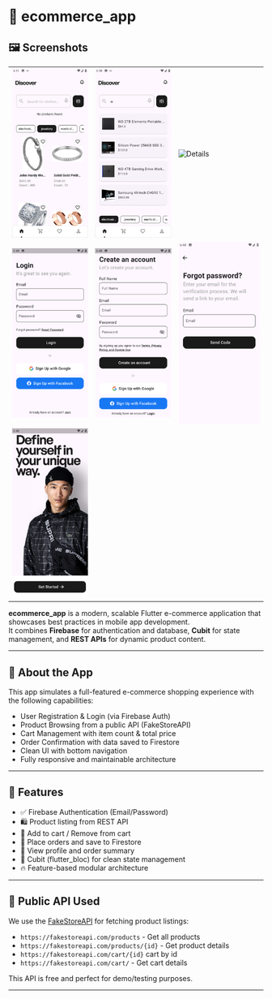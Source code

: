 # 🛒 ecommerce_app

## 🖼️ Screenshots

<table>
  <tr>
    <td><img src="assets/screenshots/home.png" alt="Home" width="200" /></td>
    <td><img src="assets/screenshots/search.png" alt="Search" width="200" /></td>
    <td><img src="assets/screenshots/products_details.png" alt="Details" width="200" /></td>
  </tr>
  <tr>
    <td><img src="assets/screenshots/sign_in.png" alt="Sign In" width="200" /></td>
    <td><img src="assets/screenshots/sign_up.png" alt="Sign Up" width="200" /></td>
    <td><img src="assets/screenshots/forgot_password.png" alt="Forgot Password" width="200" /></td>
  </tr>
  <tr>
    <td><img src="assets/screenshots/onboarding.png" alt="Onboarding" width="200" /></td>
    <td></td>
    <td></td>
  </tr>
</table>

**ecommerce_app** is a modern, scalable Flutter e-commerce application that showcases best practices in mobile app development.  
It combines **Firebase** for authentication and database, **Cubit** for state management, and **REST APIs** for dynamic product content.

---

## 📱 About the App

This app simulates a full-featured e-commerce shopping experience with the following capabilities:

- User Registration & Login (via Firebase Auth)
- Product Browsing from a public API (FakeStoreAPI)
- Cart Management with item count & total price
- Order Confirmation with data saved to Firestore
- Clean UI with bottom navigation
- Fully responsive and maintainable architecture

---

## 🚀 Features

- ✅ Firebase Authentication (Email/Password)
- 🛍️ Product listing from REST API
- 🛒 Add to cart / Remove from cart
- 🧾 Place orders and save to Firestore
- 📄 View profile and order summary
- 🧠 Cubit (flutter_bloc) for clean state management
- 🔥 Feature-based modular architecture

---

## 🔗 Public API Used

We use the [FakeStoreAPI](https://fakestoreapi.com/) for fetching product listings:
- `https://fakestoreapi.com/products` - Get all products
- `https://fakestoreapi.com/products/{id}` - Get product details
- `https://fakestoreapi.com/cart/{id}` cart by id
- `https://fakestoreapi.com/cart/` - Get cart details

This API is free and perfect for demo/testing purposes.

---


